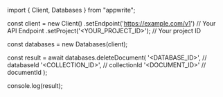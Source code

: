 import { Client, Databases } from "appwrite";

const client = new Client()
    .setEndpoint('https://example.com/v1') // Your API Endpoint
    .setProject('<YOUR_PROJECT_ID>'); // Your project ID

const databases = new Databases(client);

const result = await databases.deleteDocument(
    '<DATABASE_ID>', // databaseId
    '<COLLECTION_ID>', // collectionId
    '<DOCUMENT_ID>' // documentId
);

console.log(result);
